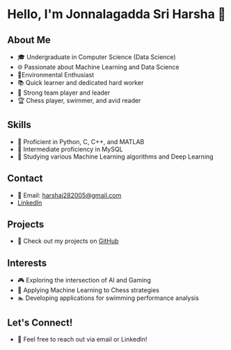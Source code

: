 # Hello, I'm Jonnalagadda Sri Harsha 👋

## About Me
- 🎓 Undergraduate in Computer Science (Data Science)
- 🌐 Passionate about Machine Learning and Data Science
- 🌲Environmental Enthusiast
- 📚 Quick learner and dedicated hard worker
- 👥 Strong team player and leader
- 🏆 Chess player, swimmer, and avid reader

## Skills
- 🐍 Proficient in Python, C, C++, and MATLAB
- 💾 Intermediate proficiency in MySQL
- 🤖 Studying various Machine Learning algorithms and Deep Learning
## Contact
- 📧 Email: harshaj282005@gmail.com
- [LinkedIn](https://www.linkedin.com/in/jonnalagadda-harsha-476102265)
## Projects
- 🚀 Check out my projects on [GitHub](https://github.com/SriHarshaJonnalagadda)
## Interests
- 🎮 Exploring the intersection of AI and Gaming
- 🎲 Applying Machine Learning to Chess strategies
- 🏊 Developing applications for swimming performance analysis
## Let's Connect!
- 👋 Feel free to reach out via email or LinkedIn!

